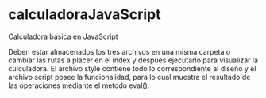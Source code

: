 # calculadoraJavaScript
Calculadora básica en JavaScript

Deben estar almacenados los tres archivos en una misma carpeta o cambiar las rutas a placer en el index y despues ejecutarlo para visualizar la culculadora.
El archivo style contiene todo lo correspondiente al diseño y el archivo script posee la funcionalidad, para lo cual muestra el resultado de las operaciones mediante el metodo eval().
